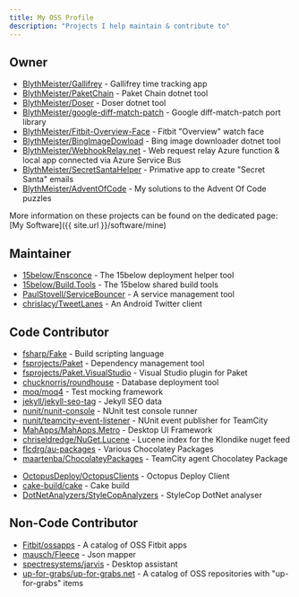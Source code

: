 ```yaml
---
title: My OSS Profile
description: "Projects I help maintain & contribute to"
---
```


## Owner

* [BlythMeister/Gallifrey](https://github.com/BlythMeister/Gallifrey) - Gallifrey time tracking app
* [BlythMeister/PaketChain](https://github.com/BlythMeister/PaketChain) - Paket Chain dotnet tool
* [BlythMeister/Doser](https://github.com/BlythMeister/Doser) - Doser dotnet tool
* [BlythMeister/google-diff-match-patch](https://github.com/BlythMeister/google-diff-match-patch) - Google diff-match-patch port library
* [BlythMeister/Fitbit-Overview-Face](https://github.com/BlythMeister/Fitbit-Overview-Face) - Fitbit "Overview" watch face
* [BlythMeister/BingImageDowload](https://github.com/BlythMeister/BingImageDowload) - Bing image downloader dotnet tool
* [BlythMeister/WebhookRelay.net](https://github.com/BlythMeister/WebhookRelay.net) - Web request relay Azure function & local app connected via Azure Service Bus
* [BlythMeister/SecretSantaHelper](https://github.com/BlythMeister/SecretSantaHelper) - Primative app to create "Secret Santa" emails
* [BlythMeister/AdventOfCode](https://github.com/BlythMeister/AdventOfCode) - My solutions to the Advent Of Code puzzles

More information on these projects can be found on the dedicated page: [My Software]({{ site.url }}/software/mine)

## Maintainer

* [15below/Ensconce](https://github.com/15below/Ensconce/commits?author=BlythMeister) - The 15below deployment helper tool
* [15below/Build.Tools](https://github.com/15below/Build.Tools/commits?author=BlythMeister) - The 15below shared build tools
* [PaulStovell/ServiceBouncer](https://github.com/PaulStovell/ServiceBouncer/commits?author=BlythMeister) - A service management tool
* [chrislacy/TweetLanes](https://github.com/chrislacy/TweetLanes/commits?author=BlythMeister) - An Android Twitter client

## Code Contributor

* [fsharp/Fake](https://github.com/fsharp/FAKE/commits?author=BlythMeister) - Build scripting language
* [fsprojects/Paket](https://github.com/fsprojects/Paket/commits?author=BlythMeister) - Dependency management tool
* [fsprojects/Paket.VisualStudio](https://github.com/fsprojects/Paket.VisualStudio/commits?author=BlythMeister) - Visual Studio plugin for Paket
* [chucknorris/roundhouse](https://github.com/chucknorris/roundhouse/commits?author=BlythMeister) - Database deployment tool
* [moq/moq4](https://github.com/moq/moq4/commits?author=BlythMeister) - Test mocking framework
* [jekyll/jekyll-seo-tag](https://github.com/jekyll/jekyll-seo-tag/commits?author=BlythMeister) - Jekyll SEO data
* [nunit/nunit-console](https://github.com/nunit/nunit-console/commits?author=BlythMeister) - NUnit test console runner
* [nunit/teamcity-event-listener](https://github.com/nunit/teamcity-event-listener/commits?author=BlythMeister) - NUnit event publisher for TeamCity
* [MahApps/MahApps.Metro](https://github.com/MahApps/MahApps.Metro/commits?author=BlythMeister) - Desktop UI Framework
* [chriseldredge/NuGet.Lucene](https://github.com/chriseldredge/NuGet.Lucene/commits?author=BlythMeister) - Lucene index for the Klondike nuget feed
* [flcdrg/au-packages](https://github.com/flcdrg/au-packages/commits?author=BlythMeister) - Various Chocolatey Packages
* [maartenba/ChocolateyPackages](https://github.com/maartenba/ChocolateyPackages/commits?author=BlythMeister) - TeamCity agent Chocolatey Package
<!-- Unmerged PR (https://github.com/StefanScherer/choco-docker-cli/pull/7) * [StefanScherer/choco-docker-cli](https://github.com/StefanScherer/choco-docker-cli/commits?author=BlythMeister) - Docker CLI Chocolatey Package -->
* [OctopusDeploy/OctopusClients](https://github.com/OctopusDeploy/OctopusClients/commits?author=BlythMeister) - Octopus Deploy Client
* [cake-build/cake](https://github.com/cake-build/cake/commits?author=BlythMeister) - Cake build
* [DotNetAnalyzers/StyleCopAnalyzers](https://github.com/DotNetAnalyzers/StyleCopAnalyzers/commits?author=BlythMeister) - StyleCop DotNet analyser

## Non-Code Contributor

* [Fitbit/ossapps](https://github.com/Fitbit/ossapps/commits?author=BlythMeister) - A catalog of OSS Fitbit apps
* [mausch/Fleece](https://github.com/mausch/Fleece/commits?author=BlythMeister) - Json mapper
* [spectresystems/jarvis](https://github.com/spectresystems/jarvis/commits?author=BlythMeister) - Desktop assistant
* [up-for-grabs/up-for-grabs.net](https://github.com/up-for-grabs/up-for-grabs.net/commits?author=BlythMeister) - A catalog of OSS repositories with "up-for-grabs" items
